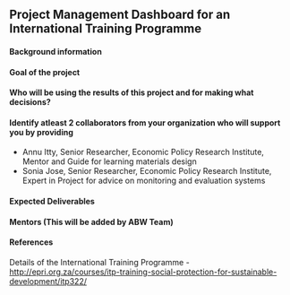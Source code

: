## Project Management Dashboard for an International Training Programme

#### Background information


#### Goal of the project


#### Who will be using the results of this project and for making what decisions?


#### Identify atleast 2 collaborators from your organization who will support you by providing
- Annu Itty, Senior Researcher, Economic Policy Research Institute, Mentor and Guide for learning materials design
- Sonia Jose, Senior Researcher, Economic Policy Research Institute, Expert in Project for advice on monitoring and evaluation systems

#### Expected Deliverables


#### Mentors (This will be added by ABW Team)

#### References
Details of the International Training Programme - http://epri.org.za/courses/itp-training-social-protection-for-sustainable-development/itp322/
